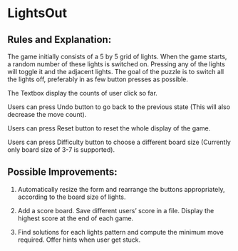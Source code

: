 # LightsOut

## Rules and Explanation:

The game initially consists of a 5 by 5 grid of lights. When the game starts, a random number of these lights is switched on. Pressing any of the lights will toggle it and the adjacent lights. The goal of the puzzle is to switch all the lights off, preferably in as few button presses as possible.

The Textbox display the counts of user click so far.

Users can press Undo button to go back to the previous state (This will also decrease the move count).

Users can press Reset button to reset the whole display of the game.

Users can press Difficulty button to choose a different board size (Currently only board size of 3-7 is supported).

## Possible Improvements:

1. Automatically resize the form and rearrange the buttons appropriately, according to the board size of lights.

2. Add a score board. Save different users’ score in a file. Display the highest score at the end of each game.

3. Find solutions for each lights pattern and compute the minimum move required. Offer hints when user get stuck.
